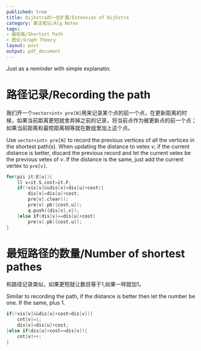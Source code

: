 ```yaml
---
published: true
title: Dijkstra的一些扩展/Extension of Dijkstra
category: 算法笔记/Alg Notes
tags: 
- 最短路/Shortest Path 
- 图论/Graph Theory
layout: post
output: pdf_document
---
```

Just as a reminder with simple explanatin.

<!-- more -->
# 路径记录/Recording the path

我们开一个`vector<int> pre[N]`用来记录某个点的前一个点，在更新距离的时候，如果当前距离更短就舍弃掉之前的记录，将当前点作为被更新点的前一个点；如果当前距离和最短距离相等就在数组里加上这个点。

Use `vector<int> pre[N]` to record the previous vertices of all the vertices in the shortest path(s). When updating the distance to vetex $v$, if the current distance is better, discard the previous record and let the current vetex be the previous vetex of $v$. If the distance is the same, just add the current vertex to `pre[v]`.

```cpp
for(pii it:E[u]){
    ll v=it.S,cost=it.F;
    if(!vis[v]&&dis[v]>dis[u]+cost){
        dis[v]=dis[u]+cost;
        pre[v].clear();
        pre[v].pb({cost,u});
        q.push({dis[v],v});
    }else if(dis[v]==dis[u]+cost)
        pre[v].pb({cost,u});
}
```

# 最短路径的数量/Number of shortest pathes

和路径记录类似，如果更短就让数目等于1,如果一样就加1。

Similar to recording the path, if the distance is better then let the number be one. If the same, plus 1.

```cpp
if(!vis[v]&&dis[u]+cost<dis[v]){
    cnt[v]=1;
    dis[v]=dis[u]+cost;
}else if(dis[u]+cost==dis[v]){
    cnt[v]++;
}
```